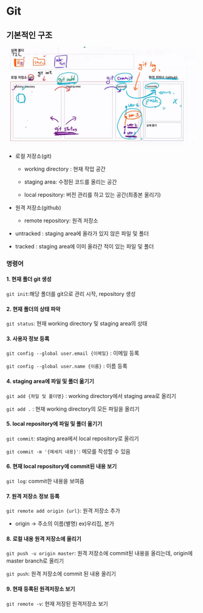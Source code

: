 # Git

## 기본적인 구조

![image-20220113172817257](git.assets/image-20220113172817257.png)

- 로컬 저장소(git)

  - working directory : 현재 작업 공간


  - staging area: 수정된 코드를 올리는 공간


  - local repository: 버전 관리를 하고 있는 공간(최종본 올리기)


- 원격 저장소(github)
  - remote repository: 원격 저장소


- untracked : staging area에 올라가 있지 않은 파일 및 폴더

- tracked : staging area에 이미 올라간 적이 있는 파일 및 폴더



### 명령어

#### 1. 현재 폴더 git 생성

`git init`:해당 폴더를 git으로 관리 시작, repository 생성



#### 2. 현재 폴더의 상태 파악

`git status`: 현재 working directory 및 staging area의 상태



#### 3. 사용자 정보 등록

`git config --global user.email {이메일}` : 이메일 등록

`git config --global user.name {이름}` : 이름 등록



#### 4. staging area에 파일 및 폴더 옮기기

`git add {파일 및 폴더명}` : working directory에서 staging area로 올리기

`git add .` : 현재 working directory의 모든 파일을 올리기



#### 5. local repository에 파일 및 폴더 옮기기

`git commit`: staging area에서 local repository로 올리기

`git commit -m '{메세지 내용}'`: 메모를 작성할 수 있음



#### 6. 현재 local repository에 commit된 내용 보기

`git log`: commit한 내용을 보여줌



#### 7. 원격 저장소 정보 등록

`git remote add origin {url}`: 원격 저장소 추가

* origin -> 주소의 이름(별명) ex)우리집, 본가



#### 8. 로컬 내용 원격 저장소에 올리기

`git push -u origin master`: 원격 저장소에 commit된 내용을 올리는데, origin에 master branch로 올리기

`git push`: 원격 저장소에 commit 된 내용 올리기



#### 9. 현재 등록된 원격저장소 보기

`git remote -v`: 현재 저장된 원격저장소 보기

 